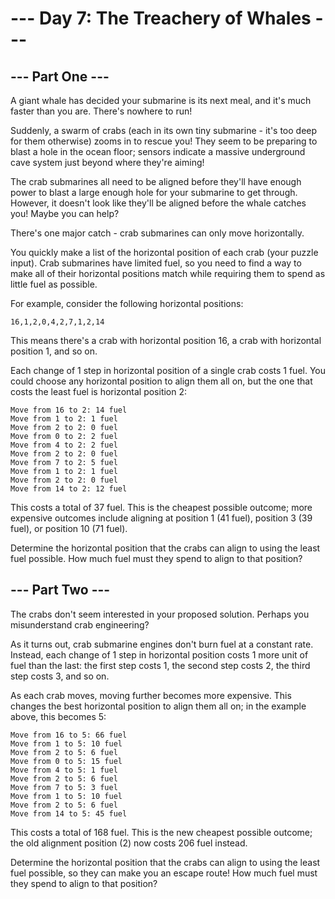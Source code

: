 # --- Day 7: The Treachery of Whales ---

## --- Part One ---

A giant whale has decided your submarine is its next meal, and it's much faster than you are. There's nowhere to run!

Suddenly, a swarm of crabs (each in its own tiny submarine - it's too deep for them otherwise) zooms in to rescue you! 
They seem to be preparing to blast a hole in the ocean floor; sensors indicate a massive underground cave system 
just beyond where they're aiming!

The crab submarines all need to be aligned before they'll have enough power to blast a large enough hole for your 
submarine to get through. However, it doesn't look like they'll be aligned before the whale catches you! 
Maybe you can help?

There's one major catch - crab submarines can only move horizontally.

You quickly make a list of the horizontal position of each crab (your puzzle input). Crab submarines have limited fuel, 
so you need to find a way to make all of their horizontal positions match while requiring them to spend as little fuel 
as possible.

For example, consider the following horizontal positions:

```text
16,1,2,0,4,2,7,1,2,14
```

This means there's a crab with horizontal position 16, a crab with horizontal position 1, and so on.

Each change of 1 step in horizontal position of a single crab costs 1 fuel. You could choose any horizontal position 
to align them all on, but the one that costs the least fuel is horizontal position 2:

```text
Move from 16 to 2: 14 fuel
Move from 1 to 2: 1 fuel
Move from 2 to 2: 0 fuel
Move from 0 to 2: 2 fuel
Move from 4 to 2: 2 fuel
Move from 2 to 2: 0 fuel
Move from 7 to 2: 5 fuel
Move from 1 to 2: 1 fuel
Move from 2 to 2: 0 fuel
Move from 14 to 2: 12 fuel
```

This costs a total of 37 fuel. This is the cheapest possible outcome; more expensive outcomes include aligning at 
position 1 (41 fuel), position 3 (39 fuel), or position 10 (71 fuel).

Determine the horizontal position that the crabs can align to using the least fuel possible. 
How much fuel must they spend to align to that position?

## --- Part Two ---

The crabs don't seem interested in your proposed solution. Perhaps you misunderstand crab engineering?

As it turns out, crab submarine engines don't burn fuel at a constant rate. Instead, each change of 1 step in 
horizontal position costs 1 more unit of fuel than the last: the first step costs 1, the second step costs 2, the 
third step costs 3, and so on.

As each crab moves, moving further becomes more expensive. This changes the best horizontal position to align 
them all on; in the example above, this becomes 5:


```text
Move from 16 to 5: 66 fuel
Move from 1 to 5: 10 fuel
Move from 2 to 5: 6 fuel
Move from 0 to 5: 15 fuel
Move from 4 to 5: 1 fuel
Move from 2 to 5: 6 fuel
Move from 7 to 5: 3 fuel
Move from 1 to 5: 10 fuel
Move from 2 to 5: 6 fuel
Move from 14 to 5: 45 fuel
```

This costs a total of 168 fuel. This is the new cheapest possible outcome; the old alignment position (2) 
now costs 206 fuel instead.

Determine the horizontal position that the crabs can align to using the least fuel possible, so they can make you an 
escape route! How much fuel must they spend to align to that position?